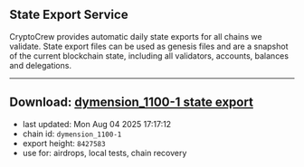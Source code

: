 ## State Export Service
CryptoCrew provides automatic daily state exports for all chains we validate. State export files can be used as genesis files and are a snapshot of the current blockchain state, including all validators, accounts, balances and delegations.

---
**Download: [dymension_1100-1 state export](https://dl-eu2.ccvalidators.com/SERVICE/dymension/dymension_1100-1_export_8427583.json)**
---

- last updated: Mon Aug 04 2025 17:17:12
- chain id: `dymension_1100-1`
- export height: `8427583`
- use for: airdrops, local tests, chain recovery
